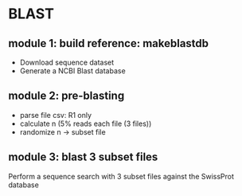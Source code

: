 # BLAST
## module 1: build reference: makeblastdb  
* Download sequence dataset
* Generate a NCBI Blast database  
## module 2: pre-blasting
* parse file csv: R1 only
* calculate n (5% reads each file (3 files)) 
* randomize n -> subset file 
## module 3: blast 3 subset files 
Perform a sequence search with 3 subset files against the SwissProt database
	
